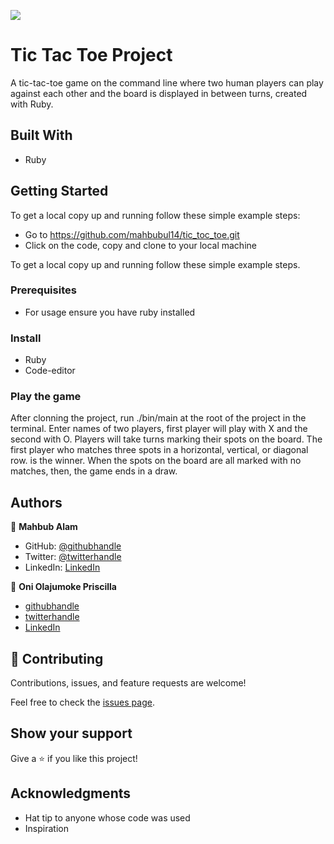 ![](https://img.shields.io/badge/Microverse-blueviolet)

# Tic Tac Toe Project

A tic-tac-toe game on the command line where two human players can play against each other and the board is displayed in between turns, created with Ruby.


## Built With

- Ruby

## Getting Started

To get a local copy up and running follow these simple example steps:
- Go to https://github.com/mahbubul14/tic_toc_toe.git
- Click on the code, copy and clone to your local machine

To get a local copy up and running follow these simple example steps.

### Prerequisites
- For usage ensure you have ruby installed


### Install
- Ruby 
- Code-editor

### Play the game
After clonning the project, run ./bin/main at the root of the project in the terminal.
Enter names of two players, first player will play with X and the second with O.
Players will take turns marking their spots on the board.
The first player who matches three spots in a horizontal, vertical, or diagonal row. is the winner.
When the spots on the board are all marked with no matches, then, the game ends in a draw.

## Authors

👤 **Mahbub Alam**

- GitHub: [@githubhandle](https://github.com/mahbubul14/)
- Twitter: [@twitterhandle](https://twitter.com/MahbubA10454419)
- LinkedIn: [LinkedIn](https://www.linkedin.com/in/mahbubul-alam-20595/)

👤 **Oni Olajumoke Priscilla**

- [githubhandle](https://github.com/prolajumokeoni)
- [twitterhandle](https://twitter.com/prolajumokeoni)
- [LinkedIn](https://www.linkedin.com/in/olajumoke-priscilla-oni-44a48b162/)

## 🤝 Contributing

Contributions, issues, and feature requests are welcome!

Feel free to check the [issues page](https://github.com/mahbubul14/tic_toc_toe/issues).

## Show your support

Give a ⭐️ if you like this project!

## Acknowledgments

- Hat tip to anyone whose code was used
- Inspiration

